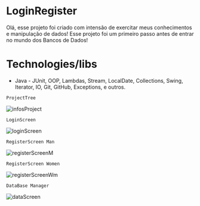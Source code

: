 # LoginRegister

Olá, esse projeto foi criado com intensão de exercitar meus conhecimentos e manipulação de dados!
Esse projeto foi um primeiro passo antes de entrar no mundo dos Bancos de Dados! 

# Technologies/libs

- Java - JUnit, OOP, Lambdas, Stream, LocalDate, Collections, Swing, Iterator, IO, Git, GitHub, Exceptions, e outros.
 
`ProjectTree`

![infosProject](https://github.com/PedroKawan/imagens/blob/main/loginregister/loginregister_info.PNG)

`LoginScreen`

![loginScreen](https://github.com/PedroKawan/imagens/blob/main/loginregister/loginregister_login.PNG)

`RegisterScreen Man`

![registerScreenM](https://github.com/PedroKawan/imagens/blob/main/loginregister/loginregister_registerm.PNG)

`RegisterScreen Women`

![registerScreenWm](https://github.com/PedroKawan/imagens/blob/main/loginregister/loginregister_registerwm.PNG)

`DataBase Manager`

![dataScreen](https://github.com/PedroKawan/imagens/blob/main/loginregister/database.PNG)
